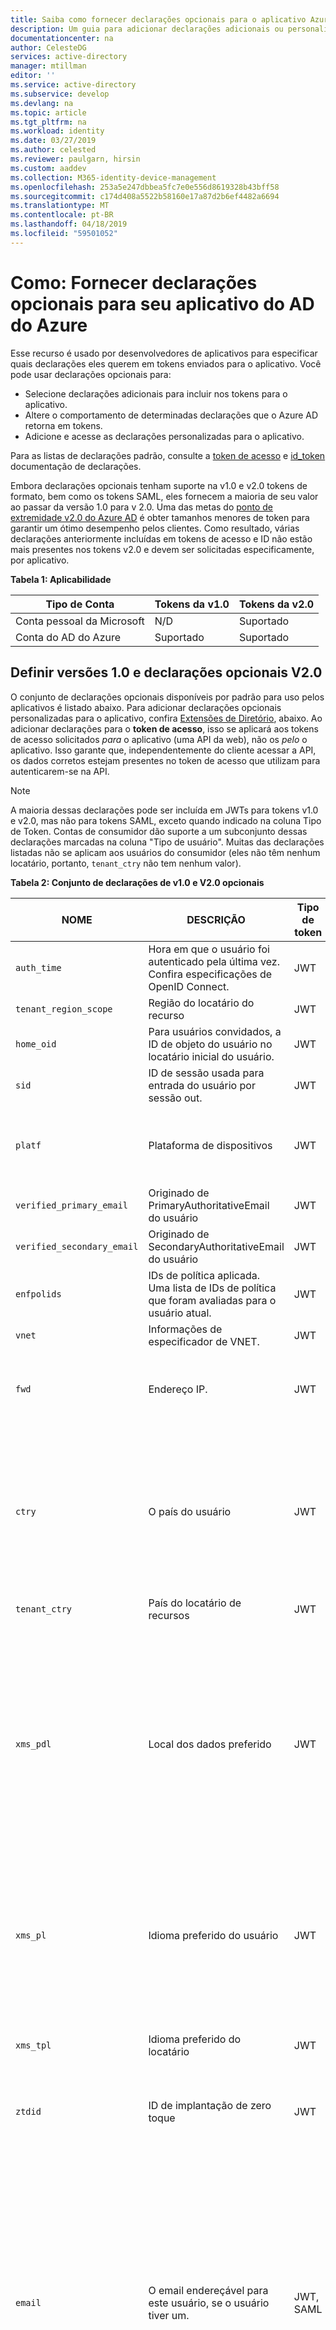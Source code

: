 ```yaml
---
title: Saiba como fornecer declarações opcionais para o aplicativo Azure AD | Microsoft Docs
description: Um guia para adicionar declarações adicionais ou personalizadas aos tokens SAML 2.0 e JSON Web Tokens (JWT) emitidos pelo Azure Active Directory.
documentationcenter: na
author: CelesteDG
services: active-directory
manager: mtillman
editor: ''
ms.service: active-directory
ms.subservice: develop
ms.devlang: na
ms.topic: article
ms.tgt_pltfrm: na
ms.workload: identity
ms.date: 03/27/2019
ms.author: celested
ms.reviewer: paulgarn, hirsin
ms.custom: aaddev
ms.collection: M365-identity-device-management
ms.openlocfilehash: 253a5e247dbbea5fc7e0e556d8619328b43bff58
ms.sourcegitcommit: c174d408a5522b58160e17a87d2b6ef4482a6694
ms.translationtype: MT
ms.contentlocale: pt-BR
ms.lasthandoff: 04/18/2019
ms.locfileid: "59501052"
---
```

# <a name="how-to-provide-optional-claims-to-your-azure-ad-app"></a>Como: Fornecer declarações opcionais para seu aplicativo do AD do Azure

Esse recurso é usado por desenvolvedores de aplicativos para especificar quais declarações eles querem em tokens enviados para o aplicativo. Você pode usar declarações opcionais para:

- Selecione declarações adicionais para incluir nos tokens para o aplicativo.
- Altere o comportamento de determinadas declarações que o Azure AD retorna em tokens.
- Adicione e acesse as declarações personalizadas para o aplicativo.

Para as listas de declarações padrão, consulte a [token de acesso](access-tokens.md) e [id_token](id-tokens.md) documentação de declarações. 

Embora declarações opcionais tenham suporte na v1.0 e v2.0 tokens de formato, bem como os tokens SAML, eles fornecem a maioria de seu valor ao passar da versão 1.0 para v 2.0. Uma das metas do [ponto de extremidade v2.0 do Azure AD](active-directory-appmodel-v2-overview.md) é obter tamanhos menores de token para garantir um ótimo desempenho pelos clientes. Como resultado, várias declarações anteriormente incluídas em tokens de acesso e ID não estão mais presentes nos tokens v2.0 e devem ser solicitadas especificamente, por aplicativo.

**Tabela 1: Aplicabilidade**

| Tipo de Conta | Tokens da v1.0 | Tokens da v2.0  |
|--------------|---------------|----------------|
| Conta pessoal da Microsoft  | N/D  | Suportado|
| Conta do AD do Azure      | Suportado | Suportado |

## <a name="v10-and-v20-optional-claims-set"></a>Definir versões 1.0 e declarações opcionais V2.0

O conjunto de declarações opcionais disponíveis por padrão para uso pelos aplicativos é listado abaixo. Para adicionar declarações opcionais personalizadas para o aplicativo, confira [Extensões de Diretório](#configuring-directory-extension-optional-claims), abaixo. Ao adicionar declarações para o **token de acesso**, isso se aplicará aos tokens de acesso solicitados *para* o aplicativo (uma API da web), não os *pelo* o aplicativo. Isso garante que, independentemente do cliente acessar a API, os dados corretos estejam presentes no token de acesso que utilizam para autenticarem-se na API.

> [!NOTE]
> A maioria dessas declarações pode ser incluída em JWTs para tokens v1.0 e v2.0, mas não para tokens SAML, exceto quando indicado na coluna Tipo de Token. Contas de consumidor dão suporte a um subconjunto dessas declarações marcadas na coluna "Tipo de usuário".  Muitas das declarações listadas não se aplicam aos usuários do consumidor (eles não têm nenhum locatário, portanto, `tenant_ctry` não tem nenhum valor).  

**Tabela 2: Conjunto de declarações de v1.0 e V2.0 opcionais**

| NOME                       |  DESCRIÇÃO   | Tipo de token | Tipo de Usuário | Observações  |
|----------------------------|----------------|------------|-----------|--------|
| `auth_time`                | Hora em que o usuário foi autenticado pela última vez. Confira especificações de OpenID Connect.| JWT        |           |  |
| `tenant_region_scope`      | Região do locatário do recurso | JWT        |           | |
| `home_oid`                 | Para usuários convidados, a ID de objeto do usuário no locatário inicial do usuário.| JWT        |           | |
| `sid`                      | ID de sessão usada para entrada do usuário por sessão out. | JWT        |           |         |
| `platf`                    | Plataforma de dispositivos    | JWT        |           | Restrito aos dispositivos gerenciados que podem verificar o tipo de dispositivo.|
| `verified_primary_email`   | Originado de PrimaryAuthoritativeEmail do usuário      | JWT        |           |         |
| `verified_secondary_email` | Originado de SecondaryAuthoritativeEmail do usuário   | JWT        |           |        |
| `enfpolids`                | IDs de política aplicada. Uma lista de IDs de política que foram avaliadas para o usuário atual. | JWT |  |  |
| `vnet`                     | Informações de especificador de VNET. | JWT        |           |      |
| `fwd`                      | Endereço IP.| JWT    |   | Adiciona o endereço IPv4 original do cliente solicitante (quando dentro de uma VNET) |
| `ctry`                     | O país do usuário | JWT |  | O Azure AD retorna a declaração opcional `ctry` se ela estiver presente e o valor da declaração é um código de país padrão de duas letras, como FR, JP, SZ e assim por diante. |
| `tenant_ctry`              | País do locatário de recursos | JWT | | |
| `xms_pdl`          | Local dos dados preferido   | JWT | | Para locatários de várias áreas geográficas, este é o código de 3 letras que mostra a região geográfica que o usuário está. Para obter mais informações, consulte o [documentação do Azure AD Connect sobre o local de dados preferencial](https://docs.microsoft.com/azure/active-directory/connect/active-directory-aadconnectsync-feature-preferreddatalocation).<br/>Por exemplo: `APC` para Pacífico Asiático. |
| `xms_pl`                   | Idioma preferido do usuário  | JWT ||O idioma preferido do usuário, se definido. Originado de seu locatário inicial, em cenários de acesso de convidado. Tem o formato II-PP ("en-us"). |
| `xms_tpl`                  | Idioma preferido do locatário| JWT | | O idioma preferido do locatário do recurso, se definido. Com o formato II (“en”). |
| `ztdid`                    | ID de implantação de zero toque | JWT | | A identidade do dispositivo usada para o [Windows AutoPilot](https://docs.microsoft.com/windows/deployment/windows-autopilot/windows-10-autopilot) |
| `email`                    | O email endereçável para este usuário, se o usuário tiver um.  | JWT, SAML | MSA, AAD | Esse valor é incluído por padrão, se o usuário é um convidado no locatário.  Para usuários gerenciados (aqueles dentro do Locatário), ele deve ser solicitado por meio dessa declaração opcional ou, na versão 2.0 apenas, com o escopo da OpenID.  Para usuários gerenciados, o endereço de email deve ser definido [portal de administração do Office](https://portal.office.com/adminportal/home#/users).|  
| `acct`             | Status da conta de usuários no locatário. | JWT, SAML | | Se o usuário for um membro do locatário, o valor será `0`. Se eles forem convidado, o valor é `1`. |
| `upn`                      | Declaração UserPrincipalName. | JWT, SAML  |           | Embora essa declaração seja incluída automaticamente, você pode especificá-la como uma declaração opcional para anexar propriedades adicionais a fim de modificar seu comportamento, no caso do usuário convidado.  |

### <a name="v20-optional-claims"></a>Declarações opcionais v2.0

Essas declarações são sempre incluídas nos tokens do Azure AD v 1.0, mas não incluídas em tokens da v2.0, a menos que solicitado. Essas declarações só são aplicáveis a JWTs (tokens de ID e Tokens de acesso). 

**Tabela 3: Declarações opcionais somente V2.0**

| Declaração JWT     | NOME                            | DESCRIÇÃO                                | Observações |
|---------------|---------------------------------|-------------|-------|
| `ipaddr`      | Endereço IP                      | O endereço IP com o qual o cliente se conectou.   |       |
| `onprem_sid`  | Identificador de Segurança Local |                                             |       |
| `pwd_exp`     | Hora da Expiração da Senha        | A data e a hora em que a senha expira. |       |
| `pwd_url`     | Alterar URL da Senha             | Uma URL que o usuário pode acessar para alterar sua senha.   |   |
| `in_corp`     | Dentro da Rede Corporativa        | Indica se o cliente está se conectando da rede corporativa. Se não estiver, a declaração não está incluída.   |  Baseado nas configurações de [IPs confiáveis](../authentication/howto-mfa-mfasettings.md#trusted-ips) na Autenticação Multifator.    |
| `nickname`    | Apelido                        | Um nome adicional para o usuário, separado do nome ou sobrenome. | 
| `family_name` | Sobrenome                       | Fornece o último nome, sobrenome ou nome da família do usuário conforme definido no objeto de usuário. <br>"family_name":"Barros" | Com suporte no MSA e AAD   |
| `given_name`  | Nome                      | Fornece o nome ou o nome "determinado" do usuário, conforme definido no objeto do usuário.<br>"given_name": "Davi"                   | Com suporte no MSA e AAD  |
| `upn`         | Nome UPN | Um identificador para o usuário que pode ser usado com o parâmetro username_hint.  Não é um identificador durável para o usuário e não deve ser usado para dados de chave. | Ver [propriedades adicionais](#additional-properties-of-optional-claims) abaixo para a configuração da declaração. |
| `sid`         | ID da sessão                      | Identificador de sessão GUID, usado para acompanhamento de sessão de autenticação com MSA. | MSA.  Não será incluído para contas do Azure AD. | 


### <a name="additional-properties-of-optional-claims"></a>Propriedades adicionais de declarações opcionais

Algumas declarações opcionais podem ser configuradas para alterar o modo como a declaração é retornada. Essas propriedades adicionais são usadas principalmente para ajudar a migração de aplicativos locais com expectativas de dados diferentes (por exemplo, `include_externally_authenticated_upn_without_hash` ajuda com clientes que não podem manipular marcas (`#`) no UPN)

**Tabela 4: Valores de configuração para declarações opcionais**

| Nome da propriedade  | Nome de Propriedade Adicional | DESCRIÇÃO |
|----------------|--------------------------|-------------|
| `upn`          |                          | Pode ser usada para respostas SAML e JWT e para tokens v1.0 e v2.0. |
|                | `include_externally_authenticated_upn`  | Inclui o UPN de convidado conforme armazenado no locatário do recurso. Por exemplo, `foo_hometenant.com#EXT#@resourcetenant.com` |             
|                | `include_externally_authenticated_upn_without_hash` | Igual ao que é indicado acima, exceto que as marcas de hash (`#`) são substituídas por sublinhados (`_`), por exemplo `foo_hometenant.com_EXT_@resourcetenant.com` |

#### <a name="additional-properties-example"></a>Exemplo de propriedades adicionais

```json
 "optionalClaims": 
   {
       "idToken": [ 
             { 
                "name": "upn", 
            "essential": false,
                "additionalProperties": [ "include_externally_authenticated_upn"]  
              }
        ]
}
```

Esse objeto OptionalClaims faz com que o token de ID retornado ao cliente inclua outro UPN com o locatário de início adicional e as informações do locatário do recurso. Isso altera apenas a declaração `upn` no token, se o usuário é um convidado no locatário (que usa um IDP diferente para autenticação). 

## <a name="configuring-optional-claims"></a>Como configurar as declarações opcionais

Você pode configurar declarações opcionais para o aplicativo modificando o manifesto do aplicativo (veja o exemplo abaixo). Para obter mais informações, consulte o [Noções básicas sobre o artigo de manifesto de aplicativo do Azure AD](reference-app-manifest.md).

**Esquema de exemplo:**

```json
"optionalClaims":  
   {
       "idToken": [
             { 
                   "name": "auth_time", 
                   "essential": false
              }
        ],
 "accessToken": [ 
             {
                    "name": "ipaddr", 
                    "essential": false
              }
        ],
"saml2Token": [ 
              { 
                    "name": "upn", 
                    "essential": false
               },
               { 
                    "name": "extension_ab603c56068041afb2f6832e2a17e237_skypeId",
                    "source": "user", 
                    "essential": false
               }
       ]
   }
```

### <a name="optionalclaims-type"></a>Tipo OptionalClaims

Declara as declarações opcionais solicitadas por um aplicativo. Um aplicativo pode configurar as declarações opcionais a serem retornadas em cada um dos três tipos de tokens (token de ID, token de acesso, token SAML 2) que pode receber do serviço de token de segurança. O aplicativo pode configurar um conjunto de declarações opcionais a serem retornadas em cada tipo de token diferente. A propriedade OptionalClaims da entidade do aplicativo é um objeto OptionalClaims.

**Tabela 5: Propriedades do tipo OptionalClaims**

| NOME        | Type                       | DESCRIÇÃO                                           |
|-------------|----------------------------|-------------------------------------------------------|
| `idToken`     | Coleção (OptionalClaim) | As declarações opcionais retornadas no token de ID JWT. |
| `accessToken` | Coleção (OptionalClaim) | As declarações opcionais retornadas no token de acesso JWT. |
| `saml2Token`  | Coleção (OptionalClaim) | As declarações opcionais retornadas no token SAML.   |

### <a name="optionalclaim-type"></a>Tipo OptionalClaim

Contém uma declaração opcional associada a um aplicativo ou uma entidade de segurança. As propriedades idToken, accessToken e saml2Token do tipo [OptionalClaims](https://msdn.microsoft.com/library/azure/ad/graph/api/entity-and-complex-type-reference#optionalclaims-type) são uma coleção de OptionalClaim.
Caso haja suporte por uma declaração específica, você também poderá modificar o comportamento de OptionalClaim usando o campo AdditionalProperties.

**Tabela 6: Propriedades do tipo OptionalClaim**

| NOME                 | Type                    | DESCRIÇÃO                                                                                                                                                                                                                                                                                                   |
|----------------------|-------------------------|---------------------------------------------------------------------------------------------------------------------------------------------------------------------------------------------------------------------------------------------------------------------------------------------------------------|
| `name`                 | Edm.String              | O nome da declaração opcional.                                                                                                                                                                                                                                                                           |
| `source`               | Edm.String              | A origem (objeto de diretório) da declaração. Há declarações predefinidas e definidas pelo usuário de propriedades de extensão. Se o valor de origem for nulo, a declaração será uma declaração opcional predefinida. Se o valor de origem for um usuário, o valor na propriedade name será a propriedade de extensão do objeto de usuário. |
| `essential`            | Edm.Boolean             | Se o valor for true, a declaração especificada pelo cliente será necessária para garantir uma experiência de autorização sem problemas para a tarefa específica solicitada pelo usuário final. O valor padrão é falso.                                                                                                             |
| `additionalProperties` | Coleção (Edm.String) | Propriedades adicionais da declaração. Se uma propriedade existir na coleção, ela modificará o comportamento da declaração opcional especificado na propriedade name.                                                                                                                                               |
## <a name="configuring-directory-extension-optional-claims"></a>Configurar declarações opcionais de extensão de diretório

Além do conjunto de declarações opcional padrão, você também pode configurar tokens para incluir extensões de esquema de diretório. Para obter mais informações, consulte [extensões de esquema de diretório](https://msdn.microsoft.com/Library/Azure/Ad/Graph/howto/azure-ad-graph-api-directory-schema-extensions). Esse recurso é útil para anexar informações adicionais do usuário que o aplicativo pode usar; por exemplo, um identificador adicional ou uma opção de configuração importante que o usuário configurou. 

> [!Note]
> As extensões de esquema de diretório são um recurso somente do AAD. Portanto, se o manifesto do aplicativo solicitar uma extensão personalizada e um usuário de MSA fizer logon no aplicativo, essas extensões não serão retornadas. 

### <a name="directory-extension-formatting"></a>Formatação de extensão de diretório

Para atributos de extensão, use o nome completo da extensão (no formato: `extension_<appid>_<attributename>`) no manifesto do aplicativo. O `<appid>` deve coincidir com a ID do aplicativo está solicitando a declaração. 

No JWT, essas declarações serão emitidas com o seguinte formato de nome: `extn.<attributename>`.

Em tokens SAML, essas declarações serão emitidas com o seguinte formato de URI: `http://schemas.microsoft.com/identity/claims/extn.<attributename>`

## <a name="optional-claims-example"></a>Exemplo de declarações opcional

Nesta seção, você pode examinar um cenário para ver como usar o recurso opcional de declarações para o aplicativo.
Há várias opções disponíveis para atualizar as propriedades na configuração de identidade do aplicativo para habilitar e configurar declarações opcionais:
-   Você pode modificar o manifesto do aplicativo. O exemplo a seguir usará esse método para fazer a configuração. Primeiro leia o [documento Noções básicas sobre o manifesto do aplicativo Azure AD](https://docs.microsoft.com/azure/active-directory/develop/active-directory-application-manifest) para obter uma introdução ao manifesto.
-   Também é possível escrever um aplicativo que usa a [API do Graph](https://docs.microsoft.com/azure/active-directory/develop/active-directory-graph-api) para atualizar o aplicativo. A [Referência de tipo complexo e de entidade](https://msdn.microsoft.com/library/azure/ad/graph/api/entity-and-complex-type-reference#optionalclaims-type) ne guia de referência da API do Graph pode ajudar você a configurar as declarações opcionais.

**Exemplo:** no exemplo a seguir, você modificará o manifesto do aplicativo para adicionar declarações a tokens de ID, acesso e SAML destinados ao aplicativo.

1. Entre no [Portal do Azure](https://portal.azure.com).
1. Depois de autenticado, escolha o locatário do Azure AD selecionando-o no canto superior direito da página.
1. Selecione **Registros de Aplicativo** no lado esquerdo.
1. Localize o aplicativo para o qual você deseja configurar declarações opcionais na lista e clique nele.
1. Na página do aplicativo, clique em **Manifesto** para abrir o editor de manifesto embutido. 
1. Você pode editar diretamente o manifesto usando esse editor. O manifesto segue o esquema para [Entidade de aplicativo](https://docs.microsoft.com/azure/active-directory/develop/reference-app-manifest)e formata automaticamente o manifesto quando é salvo. Novos elementos serão adicionados para o `OptionalClaims` propriedade.

      ```json
      "optionalClaims": 
      {
            "idToken": [ 
                  { 
                        "name": "upn", 
                        "essential": false, 
                        "additionalProperties": [ "include_externally_authenticated_upn"]  
                  }
            ],
      "accessToken": [ 
                  {
                        "name": "auth_time", 
                        "essential": false
                  }
            ],
      "saml2Token": [ 
                  { 
                        "name": "extension_ab603c56068041afb2f6832e2a17e237_skypeId",
                        "source": "user", 
                        "essential": true
                  }
            ]
      }
      ```
      Nesse caso, diferentes declarações opcionais foram adicionadas a cada tipo de token que o aplicativo pode receber. Os tokens de ID agora contêm o UPN para usuários federados no formato completo (`<upn>_<homedomain>#EXT#@<resourcedomain>`). Os tokens de acesso que outros clientes solicitam para esse aplicativo agora incluirão a declaração auth_time. Agora os tokens SAML contêm a extensão do esquema de diretório skypeId (neste exemplo, a ID de aplicativo para esse aplicativo é ab603c56068041afb2f6832e2a17e237). Os tokens SAML vão expor a ID do Skype como `extension_skypeId`.

1. Quando terminar de atualizar o manifesto, clique em **Salvar** para salvar o manifesto

## <a name="next-steps"></a>Próximas etapas

Saiba mais sobre as declarações padrão fornecidas pelo Azure AD.

- [Tokens de ID](id-tokens.md)
- [Tokens de acesso](access-tokens.md)
